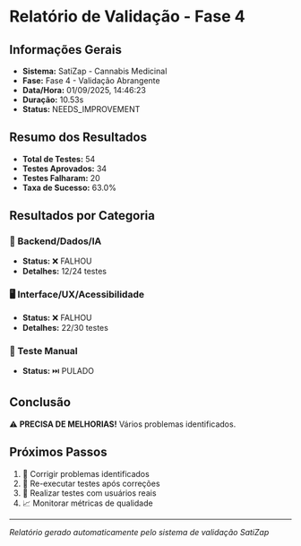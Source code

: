 # Relatório de Validação - Fase 4

## Informações Gerais
- **Sistema:** SatiZap - Cannabis Medicinal
- **Fase:** Fase 4 - Validação Abrangente
- **Data/Hora:** 01/09/2025, 14:46:23
- **Duração:** 10.53s
- **Status:** NEEDS_IMPROVEMENT

## Resumo dos Resultados
- **Total de Testes:** 54
- **Testes Aprovados:** 34
- **Testes Falharam:** 20
- **Taxa de Sucesso:** 63.0%

## Resultados por Categoria

### 🔧 Backend/Dados/IA
- **Status:** ❌ FALHOU
- **Detalhes:** 12/24 testes

### 🖥️ Interface/UX/Acessibilidade
- **Status:** ❌ FALHOU
- **Detalhes:** 22/30 testes

### 🧪 Teste Manual
- **Status:** ⏭️ PULADO

## Conclusão

⚠️ **PRECISA DE MELHORIAS!** Vários problemas identificados.

## Próximos Passos

1. 🔧 Corrigir problemas identificados
2. 🧪 Re-executar testes após correções
3. 👥 Realizar testes com usuários reais
4. 📈 Monitorar métricas de qualidade

---
*Relatório gerado automaticamente pelo sistema de validação SatiZap*
